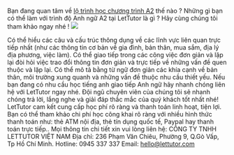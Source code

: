 Bạn đang quan tâm về [lộ trình học chương trình A2](https://lettutor.edu.vn/khoa-hoc/chuong-trinh-a2/4) thế nào ?
Những gì bạn có thể làm với trình độ Anh ngữ A2 tại LetTutor là gì ?
Hãy cùng chúng tôi tham khảo ngay nhé !
![](https://lettutor.edu.vn/images/lettutor_anywhere.png)

Có thể hiểu các câu và cấu trúc thông dụng về các lĩnh vực liên quan trực tiếp nhất (như các thông tin cơ bản về gia đình, bản thân, mua sắm, địa lý địa phương, việc làm).
Có thể giao tiếp trong các công việc đơn giản và lặp lại đòi hỏi việc trao đổi thông tin đơn giản và trực tiếp về những vấn đề quen thuộc và lặp lại.
Có thể mô tả bằng từ ngữ đơn giản các khía cạnh về bản thân, môi trường xung quanh và những vấn đề thuộc nhu cầu thiết yếu.
Nếu bạn đang có nhu cầu học tiếng anh giao tiếp Anh ngữ hãy nhanh chóng liên hệ với LetTutor ngay nhé. Đội ngũ chuyên viên của chúng tôi sẽ nhanh chóng trả lời, lắng nghe và giải đáp thắc mắc của quý khách tốt nhất nhé!
LetTutor cam kết cung cấp học phí rõ ràng và thanh toán linh hoạt, tiện lợi. Bạn có thể tham khảo chi phí học công khai rõ ràng với nhiều hình thức thanh toán như: thẻ ATM nội địa, thẻ tín dụng quốc tế, Paypal hay thanh toán trực tiếp..
Mọi thông tin chi tiết xin vui lòng liên hệ:
CÔNG TY TNHH LETTUTOR VIỆT NAM
Địa chỉ: 236 Phạm Văn Chiêu, Phường 9, Q.Gò Vấp, Tp Hồ Chí Minh.
Hotline: 0945 337 337
Email: hello@lettutor.com

